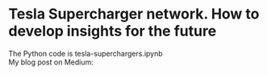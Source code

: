 # Tesla Supercharger network. How to develop insights for the future
The Python code is tesla-superchargers.ipynb <br>
My blog post on Medium: 
